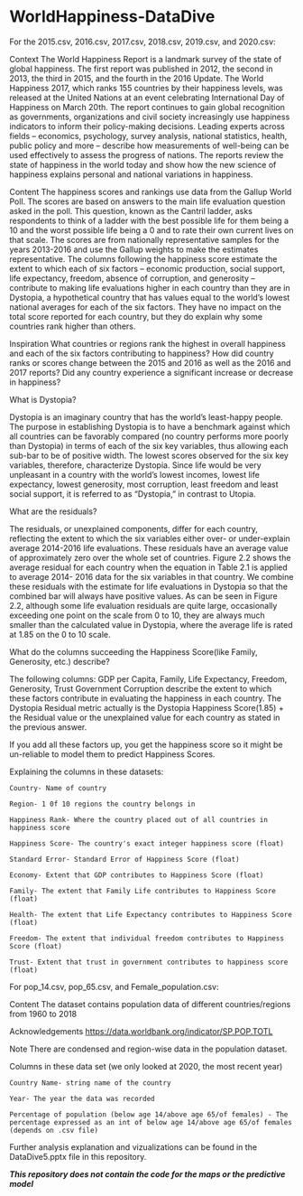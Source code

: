 # WorldHappiness-DataDive

For the 2015.csv, 2016.csv, 2017.csv, 2018.csv, 2019.csv, and 2020.csv:

Context
The World Happiness Report is a landmark survey of the state of global happiness. The first report was published in 2012, the second in 2013, the third in 2015, and the fourth in the 2016 Update. The World Happiness 2017, which ranks 155 countries by their happiness levels, was released at the United Nations at an event celebrating International Day of Happiness on March 20th. The report continues to gain global recognition as governments, organizations and civil society increasingly use happiness indicators to inform their policy-making decisions. Leading experts across fields – economics, psychology, survey analysis, national statistics, health, public policy and more – describe how measurements of well-being can be used effectively to assess the progress of nations. The reports review the state of happiness in the world today and show how the new science of happiness explains personal and national variations in happiness.

Content
The happiness scores and rankings use data from the Gallup World Poll. The scores are based on answers to the main life evaluation question asked in the poll. This question, known as the Cantril ladder, asks respondents to think of a ladder with the best possible life for them being a 10 and the worst possible life being a 0 and to rate their own current lives on that scale. The scores are from nationally representative samples for the years 2013-2016 and use the Gallup weights to make the estimates representative. The columns following the happiness score estimate the extent to which each of six factors – economic production, social support, life expectancy, freedom, absence of corruption, and generosity – contribute to making life evaluations higher in each country than they are in Dystopia, a hypothetical country that has values equal to the world’s lowest national averages for each of the six factors. They have no impact on the total score reported for each country, but they do explain why some countries rank higher than others.

Inspiration
What countries or regions rank the highest in overall happiness and each of the six factors contributing to happiness? How did country ranks or scores change between the 2015 and 2016 as well as the 2016 and 2017 reports? Did any country experience a significant increase or decrease in happiness?

What is Dystopia?

Dystopia is an imaginary country that has the world’s least-happy people. The purpose in establishing Dystopia is to have a benchmark against which all countries can be favorably compared (no country performs more poorly than Dystopia) in terms of each of the six key variables, thus allowing each sub-bar to be of positive width. The lowest scores observed for the six key variables, therefore, characterize Dystopia. Since life would be very unpleasant in a country with the world’s lowest incomes, lowest life expectancy, lowest generosity, most corruption, least freedom and least social support, it is referred to as “Dystopia,” in contrast to Utopia.

What are the residuals?

The residuals, or unexplained components, differ for each country, reflecting the extent to which the six variables either over- or under-explain average 2014-2016 life evaluations. These residuals have an average value of approximately zero over the whole set of countries. Figure 2.2 shows the average residual for each country when the equation in Table 2.1 is applied to average 2014- 2016 data for the six variables in that country. We combine these residuals with the estimate for life evaluations in Dystopia so that the combined bar will always have positive values. As can be seen in Figure 2.2, although some life evaluation residuals are quite large, occasionally exceeding one point on the scale from 0 to 10, they are always much smaller than the calculated value in Dystopia, where the average life is rated at 1.85 on the 0 to 10 scale.

What do the columns succeeding the Happiness Score(like Family, Generosity, etc.) describe?

The following columns: GDP per Capita, Family, Life Expectancy, Freedom, Generosity, Trust Government Corruption describe the extent to which these factors contribute in evaluating the happiness in each country.
The Dystopia Residual metric actually is the Dystopia Happiness Score(1.85) + the Residual value or the unexplained value for each country as stated in the previous answer.

If you add all these factors up, you get the happiness score so it might be un-reliable to model them to predict Happiness Scores.

Explaining the columns in these datasets:

    Country- Name of country
    
    Region- 1 0f 10 regions the country belongs in
    
    Happiness Rank- Where the country placed out of all countries in happiness score 
    
    Happiness Score- The country's exact integer happiness score (float)
    
    Standard Error- Standard Error of Happiness Score (float)
    
    Economy- Extent that GDP contributes to Happiness Score (float)
    
    Family- The extent that Family Life contributes to Happiness Score (float)
    
    Health- The extent that Life Expectancy contributes to Happiness Score (float)
    
    Freedom- The extent that individual freedom contributes to Happiness Score (float)
    
    Trust- Extent that trust in government contributes to happiness score (float)
    
    
For pop_14.csv, pop_65.csv, and Female_population.csv:

Content
The dataset contains population data of different countries/regions from 1960 to 2018

Acknowledgements
https://data.worldbank.org/indicator/SP.POP.TOTL

Note
There are condensed and region-wise data in the population dataset.

Columns in these data set (we only looked at 2020, the most recent year)

    Country Name- string name of the country
    
    Year- The year the data was recorded
    
    Percentage of population (below age 14/above age 65/of females) - The percentage expressed as an int of below age 14/above age 65/of females (depends on .csv file)
    
    
Further analysis explanation and vizualizations can be found in the DataDive5.pptx file in this repository.

***This repository does not contain the code for the maps or the predictive model***
    
